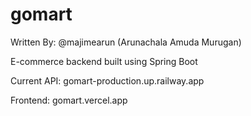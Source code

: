 # gomart

Written By: @majimearun (Arunachala Amuda Murugan)

E-commerce backend built using Spring Boot

Current API: gomart-production.up.railway.app

Frontend: gomart.vercel.app

